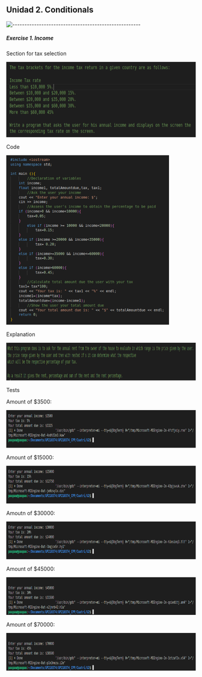 ## Unidad 2. Conditionals

![-----------------------------------------------------](https://raw.githubusercontent.com/andreasbm/readme/master/assets/lines/rainbow.png)

##### Exercise 1. Income

Section for tax selection

<img alt="c++" height="200" src="/imagenes/Screenshot from 2022-09-24 23-10-47.png"/>

Code

<img alt="c++" height="450" src="/imagenes/code.png"/>

Explanation

<img alt="c++" height="100" src="/imagenes/Screenshot from 2022-09-24 23-20-52.png"/>

Tests 

Amount of $3500:

<img alt="c++" height="100" src="/imagenes/prueba1.png"/>

Amount of $15000:

<img alt="c++" height="100" src="/imagenes/prueba2.png"/>

Amoutn of $30000:

<img alt="c++" height="100" src="/imagenes/prueba3.png"/>

Amount of $45000:

<img alt="c++" height="100" src="/imagenes/prueba4.png"/>

Amount of $70000:

<img alt="c++" height="100" src="/imagenes/prueba5.png"/>


